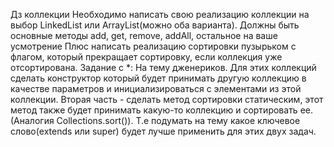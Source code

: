 Дз коллекции
Необходимо написать свою реализацию коллекции на выбор LinkedList или ArrayList(можно оба варианта). Должны быть основные методы add, get, remove, addAll, остальное на ваше усмотрение
Плюс написать реализацию сортировки пузырьком с флагом, который прекращает сортировку, если коллекция уже отсортирована.
Задание с *: На тему дженериков. Для этих коллекций сделать конструктор который будет принимать другую коллекцию в качестве параметров и инициализироваться с элементами из этой коллекции. Вторая часть - сделать метод сортировки статическим, этот метод также будет принимать какую-то коллекцию и сортировать ее. (Аналогия Collections.sort()). Т.е подумать на тему какое ключевое слово(extends или super) будет лучше применить для этих двух задач.

